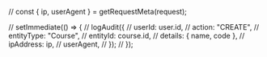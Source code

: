 // const { ip, userAgent } = getRequestMeta(request);

// setImmediate(() => {
//   logAudit({
//     userId: user.id,
//     action: "CREATE",
//     entityType: "Course",
//     entityId: course.id,
//     details: { name, code },
//     ipAddress: ip,
//     userAgent,
//   });
// });